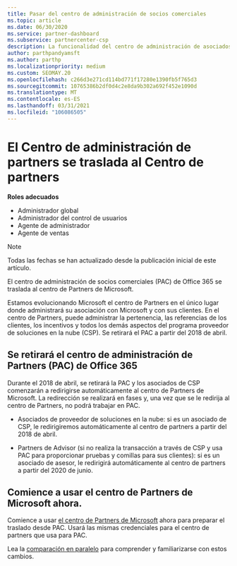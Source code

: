```yaml
---
title: Pasar del centro de administración de socios comerciales
ms.topic: article
ms.date: 06/30/2020
ms.service: partner-dashboard
ms.subservice: partnercenter-csp
description: La funcionalidad del centro de administración de asociados de Office 365 está pasando al centro de Partners. Obtenga información sobre lo que esto significa y cómo puede hacer cosas en el centro de Partners.
author: parthpandyamsft
ms.author: parthp
ms.localizationpriority: medium
ms.custom: SEOMAY.20
ms.openlocfilehash: c266d3e271cd114bd771f17280e1390fb5f765d3
ms.sourcegitcommit: 10765386b2df0d4c2e8da9b302a692f452e1090d
ms.translationtype: MT
ms.contentlocale: es-ES
ms.lasthandoff: 03/31/2021
ms.locfileid: "106086505"
---
```

# <a name="partner-admin-center-is-moving-to-the-partner-center"></a>El Centro de administración de partners se traslada al Centro de partners

**Roles adecuados**

- Administrador global
- Administrador del control de usuarios
- Agente de administrador
- Agente de ventas

> [!NOTE]  
> Todas las fechas se han actualizado desde la publicación inicial de este artículo.

El centro de administración de socios comerciales (PAC) de Office 365 se traslada al centro de Partners de Microsoft.

Estamos evolucionando Microsoft el centro de Partners en el único lugar donde administrará su asociación con Microsoft y con sus clientes. En el centro de Partners, puede administrar la pertenencia, las referencias de los clientes, los incentivos y todos los demás aspectos del programa proveedor de soluciones en la nube (CSP). Se retirará el PAC a partir del 2018 de abril.

## <a name="the-office-365-partner-admin-center-pac-will-be-retired"></a>Se retirará el centro de administración de Partners (PAC) de Office 365

Durante el 2018 de abril, se retirará la PAC y los asociados de CSP comenzarán a redirigirse automáticamente al centro de Partners de Microsoft. La redirección se realizará en fases y, una vez que se le redirija al centro de Partners, no podrá trabajar en PAC. 

- Asociados de proveedor de soluciones en la nube: si es un asociado de CSP, le redirigiremos automáticamente al centro de partners a partir del 2018 de abril.

- Partners de Advisor (si no realiza la transacción a través de CSP y usa PAC para proporcionar pruebas y comillas para sus clientes): si es un asociado de asesor, le redirigirá automáticamente al centro de partners a partir del 2020 de junio.

## <a name="start-using-the-microsoft-partner-center-now"></a>Comience a usar el centro de Partners de Microsoft ahora.

Comience a usar [el centro de Partners de Microsoft](https://partnercenter.microsoft.com/) ahora para preparar el traslado desde PAC.  Usará las mismas credenciales para el centro de partners que usa para PAC.

Lea la [comparación en paralelo](moving-from-pac-to-pc.md) para comprender y familiarizarse con estos cambios.